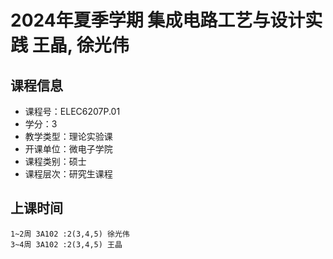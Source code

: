 # 2024年夏季学期 集成电路工艺与设计实践 王晶, 徐光伟






## 课程信息

- 课程号：ELEC6207P.01
- 学分：3
- 教学类型：理论实验课
- 开课单位：微电子学院
- 课程类别：硕士
- 课程层次：研究生课程

## 上课时间

```
1~2周 3A102 :2(3,4,5) 徐光伟
3~4周 3A102 :2(3,4,5) 王晶
```

